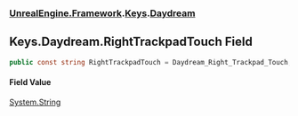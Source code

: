 ### [UnrealEngine.Framework](UnrealEngine_Framework.md 'UnrealEngine.Framework').[Keys](Keys.md 'UnrealEngine.Framework.Keys').[Daydream](Keys_Daydream.md 'UnrealEngine.Framework.Keys.Daydream')
## Keys.Daydream.RightTrackpadTouch Field
```csharp
public const string RightTrackpadTouch = Daydream_Right_Trackpad_Touch;
```
#### Field Value
[System.String](https://docs.microsoft.com/en-us/dotnet/api/System.String 'System.String')
